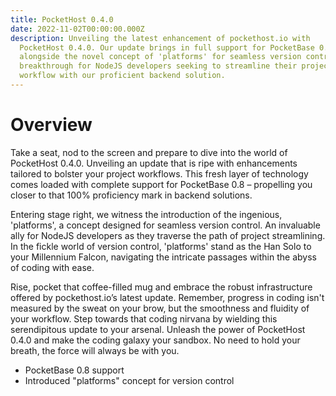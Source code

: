 ```yaml
---
title: PocketHost 0.4.0
date: 2022-11-02T00:00:00.000Z
description: Unveiling the latest enhancement of pockethost.io with
  PocketHost 0.4.0. Our update brings in full support for PocketBase 0.8
  alongside the novel concept of 'platforms' for seamless version control. A
  breakthrough for NodeJS developers seeking to streamline their project
  workflow with our proficient backend solution.
---
```


# Overview

Take a seat, nod to the screen and prepare to dive into the world of PocketHost 0.4.0. Unveiling an update that is ripe with enhancements tailored to bolster your project workflows. This fresh layer of technology comes loaded with complete support for PocketBase 0.8 – propelling you closer to that 100% proficiency mark in backend solutions.

Entering stage right, we witness the introduction of the ingenious, 'platforms', a concept designed for seamless version control. An invaluable ally for NodeJS developers as they traverse the path of project streamlining. In the fickle world of version control, 'platforms' stand as the Han Solo to your Millennium Falcon, navigating the intricate passages within the abyss of coding with ease.

Rise, pocket that coffee-filled mug and embrace the robust infrastructure offered by pockethost.io’s latest update. Remember, progress in coding isn't measured by the sweat on your brow, but the smoothness and fluidity of your workflow. Step towards that coding nirvana by wielding this serendipitous update to your arsenal. Unleash the power of PocketHost 0.4.0 and make the coding galaxy your sandbox. No need to hold your breath, the force will always be with you.

- PocketBase 0.8 support
- Introduced "platforms" concept for version control
